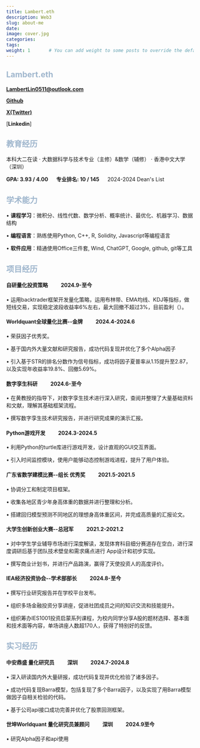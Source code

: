 ```yaml
---
title: Lambert.eth
description: Web3
slug: about-me
date:
image: cover.jpg
categories:
tags:
weight: 1       # You can add weight to some posts to override the default sorting (date descending)
---
```

## <font color=9FB6CD>Lambert.eth</font>

**LambertLin0511@outlook.com**

[**Github**](https://github.com/LambertAlpha)

[**X(Twitter)**](https://x.com/lnby669438)

[**Linkedin**]

## <font color=9FB6CD>教育经历</font>

本科大二在读 · 大数据科学与技术专业（主修）&数学（辅修） · 香港中文大学（深圳）

**GPA: 3.93 / 4.00**     &ensp;&ensp;   **专业排名: 10 / 145** &ensp;&ensp; 2024-2024 Dean's List

## <font color=9FB6CD>学术能力</font>
•	**课程学习**：微积分、线性代数、数学分析、概率统计、最优化、机器学习、数据结构

•	**编程语言**：熟练使用Python, C++, R, Solidity, Javascript等编程语言

•	**软件应用**：精通使用Office三件套, Wind, ChatGPT, Google, github, git等工具

## <font color=9FB6CD>项目经历</font>
#### 自研量化投资策略           &emsp;&emsp;                                  2024.9-至今
•	运用backtrader框架开发量化策略，运用布林带、EMA均线、KDJ等指标，做短线交易，实现稳定波段收益率6%左右，最大回撤不超过3%，目前盈利（）。

#### Worldquant全球量化比赛--金牌       &emsp;&emsp;                        2024.4-2024.6
•	荣获因子优秀奖。

•	基于国内外大量文献和研究报告，成功代码复现并优化了多个Alpha因子

•	引入基于STR的排名分数作为信号指标，成功将因子夏普率从1.15提升至2.87，以及实现年收益率19.8%、回撤5.69%。

#### 数字孪生科研                    &emsp;&emsp;                                     2024.6-至今
•	在黄教授的指导下，对数字孪生技术进行深入研究，查阅并整理了大量基础资料和文献，理解其基础框架流程。

•	撰写数字孪生技术研究报告，并进行研究成果的演示汇报。

#### Python游戏开发                    &emsp;&emsp;                              2024.3-2024.5
•	利用Python的turtle库进行游戏开发，设计直观的GUI交互界面。

•	引入时间监控模块，使用户能够动态控制游戏进程，提升了用户体验。

#### 广东省数学建模比赛--组长 优秀奖            &emsp;&emsp;                           2021.5-2021.5
•	协调分工和制定项目框架。

•	收集各地区青少年身高体重的数据并进行整理和分析。

•	搭建回归模型预测不同地区的理想身高体重区间，并完成高质量的汇报论文。

#### 大学生创新创业大赛--总冠军              &emsp;&emsp;                             2021.2-2021.2
•	对中学生学业辅导市场进行深度解读，发现体育科目细分赛道存在空白，进行深度调研后基于团队技术壁垒和需求痛点进行 App设计和初步实现。

•	撰写商业计划书，并进行产品路演，赢得了天使投资人的高度评价。

#### IEA经济投资协会--学术部部长            &emsp;&emsp;                                  2024.8-至今
•	撰写行业研究报告并在学校平台发布。

•	组织多场金融投资分享讲座，促进社团成员之间的知识交流和技能提升。

•	组织筹办IES1001投资启蒙系列课程，为校内同学分享A股的题材选择、基本面和技术面等内容，单场讲座人数超170人，获得了特别好的反馈。


## <font color=9FB6CD>实习经历</font>
#### 中安鼎盛 量化研究员         &emsp;&emsp;                           深圳   &emsp;&emsp; 2024.7-2024.8
•	深入研读国内外大量研报，成功代码复现并优化检验了诸多因子。

•	成功代码复现Barra模型，包括复现了多个Barra因子，以及实现了用Barra模型做因子自相关检验的代码。

•	基于公司api接口成功完善并优化了股票回测框架。

#### 世坤Worldquant 量化研究员兼顾问       &emsp;&emsp;        深圳   &emsp;&emsp; 2024.9至今
•	研究Alpha因子和api使用